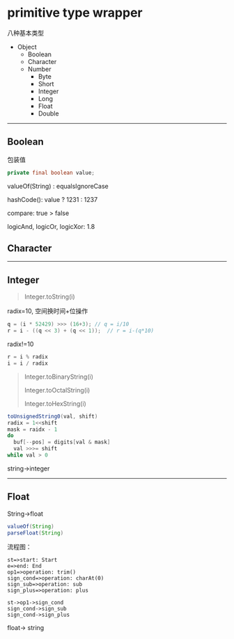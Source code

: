 # primitive type wrapper

八种基本类型

- Object
  - Boolean
  - Character
  - Number
    - Byte
    - Short
    - Integer
    - Long
    - Float
    - Double


---



## Boolean

包装值

```java
private final boolean value;
```

valueOf(String) : equalsIgnoreCase

hashCode(): value ? 1231 : 1237

compare: true > false

logicAnd, logicOr, logicXor: 1.8



## Character





---



## Integer



> Integer.toString(i)

radix=10, 空间换时间+位操作

```java
q = (i * 52429) >>> (16+3); // q = i/10
r = i - ((q << 3) + (q << 1));  // r = i-(q*10)
```

radix!=10

```java
r = i % radix
i = i / radix
```



> Integer.toBinaryString(i)
>
> Integer.toOctalString(i)
>
> Integer.toHexString(i)

```java
toUnsignedString0(val, shift)
radix = 1<<shift
mask = raidx - 1
do
  buf[--pos] = digits[val & mask]
  val >>>= shift
while val > 0
```





string->integer





---

## Float

String->float

```java
valueOf(String)
parseFloat(String)
```

流程图：

```flow
st=>start: Start
e=>end: End
op1=>operation: trim()
sign_cond=>operation: charAt(0)
sign_sub=>operation: sub
sign_plus=>operation: plus

st->op1->sign_cond
sign_cond->sign_sub
sign_cond->sign_plus

```





float-> string

